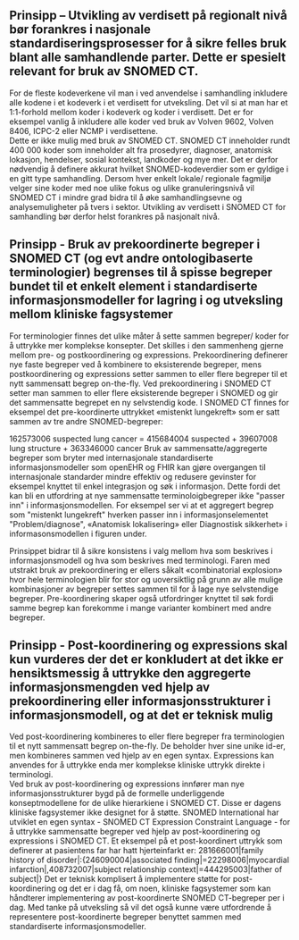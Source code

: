 
## Prinsipp – Utvikling av verdisett på regionalt nivå bør forankres i nasjonale standardiseringsprosesser for å sikre felles bruk blant alle samhandlende parter. Dette er spesielt relevant for bruk av SNOMED CT.

For de fleste kodeverkene vil man i ved anvendelse i samhandling inkludere alle kodene i et kodeverk i et verdisett for utveksling. Det vil si at man har et 1:1-forhold mellom koder i kodeverk og koder i verdisett. Det er for eksempel vanlig å inkludere alle koder ved bruk av Volven 9602, Volven 8406, ICPC-2 eller NCMP i verdisettene.  
Dette er ikke mulig med bruk av SNOMED CT. SNOMED CT inneholder rundt 400 000 koder som inneholder alt fra prosedyrer, diagnoser, anatomisk lokasjon, hendelser, sosial kontekst, landkoder og mye mer. Det er derfor nødvendig å definere akkurat hvilket SNOMED-kodeverdier som er gyldige i en gitt type samhandling. 
Dersom hver enkelt lokale/ regionale fagmiljø velger sine koder med noe ulike fokus og ulike granuleringsnivå vil SNOMED CT i mindre grad bidra til å øke samhandlingsevne og analysemuligheter på tvers i sektor. Utvikling av verdisett i SNOMED CT for samhandling bør derfor helst forankres på nasjonalt nivå.

## Prinsipp - Bruk av prekoordinerte begreper i SNOMED CT (og evt andre ontologibaserte terminologier) begrenses til å spisse begreper bundet til et enkelt element i standardiserte informasjonsmodeller for lagring i og utveksling mellom kliniske fagsystemer

For terminologier finnes det ulike måter å sette sammen begreper/ koder for å uttrykke mer komplekse konsepter. Det skilles i den sammenheng gjerne mellom pre- og postkoordinering og expressions. Prekoordinering definerer nye faste begreper ved å kombinere to eksisterende begreper, mens postkoordinering og expressions setter sammen to eller flere begreper til et nytt sammensatt begrep on-the-fly.
Ved prekoordinering i SNOMED CT setter man sammen to eller flere eksisterende begreper i SNOMED og gir det sammensatte begrepet en ny selvstendig kode. I SNOMED CT finnes for eksempel det  pre-koordinerte uttrykket «mistenkt lungekreft»  som er satt sammen av tre andre SNOMED-begreper:
 
162573006 suspected lung cancer = 415684004 suspected + 39607008 lung structure + 363346000 cancer
Bruk av sammensatte/aggregerte begreper som bryter med internasjonale standardiserte informasjonsmodeller som openEHR og FHIR kan gjøre overgangen til internasjonale standarder mindre effektiv og redusere gevinster for eksempel knyttet til enkel integrasjon og søk i informasjon. Dette fordi det kan bli en utfordring at nye sammensatte terminoloigbegreper ikke "passer inn" i informasjonsmodellen. 
For eksempel ser vi at et aggregert begrep som "mistenkt lungekreft" hverken passer inn i informasjonselementet "Problem/diagnose", «Anatomisk lokalisering» eller Diagnostisk sikkerhet» i informasonsmodellen i figuren under.
 

Prinsippet bidrar til å sikre konsistens i valg mellom hva som beskrives i informasjonsmodell og hva som beskrives med terminologi. 
Faren med utstrakt bruk av prekoordinering er ellers såkalt «combinatorial explosion» hvor hele terminologien blir for stor og uoversiktlig på grunn av alle mulige kombinasjoner av begreper settes sammen til for å lage nye selvstendige begreper. Pre-koordinering skaper også utfordringer knyttet til søk fordi samme begrep kan forekomme i mange varianter kombinert med andre begreper. 

## Prinsipp - Post-koordinering og expressions skal kun vurderes der det er konkludert at det ikke er hensiktsmessig å uttrykke den aggregerte informasjonsmengden ved hjelp av  prekoordinering eller informasjonsstrukturer i informasjonsmodell, og at det er teknisk mulig 

Ved post-koordinering kombineres to eller flere begreper fra terminologien til et nytt sammensatt begrep on-the-fly. De beholder hver sine unike id-er, men kombineres sammen ved hjelp av en egen syntax. Expressions kan anvendes for å uttrykke enda mer komplekse kliniske uttrykk direkte i terminologi.  
Ved bruk av post-koordinering og expressions innfører man nye informasjonsstrukturer bygd på de formelle underliggende konseptmodellene for de ulike hierarkiene i SNOMED CT. Disse er dagens kliniske fagsystemer ikke designet for å støtte. SNOMED International har utviklet en egen syntax - SNOMED CT Expression Constraint Language -  for å uttrykke sammensatte begreper ved hjelp av post-koordinering og expressions i SNOMED CT. 
Et eksempel på et post-koordinert uttrykk som definerer at pasientens far har hatt hjerteinfarkt er:
281666001|family history of disorder|:{246090004|associated finding|=22298006|myocardial infarction|,408732007|subject relationship context|=444295003|father of subject|} 
Det er teknisk komplisert å implementere støtte for post-koordinering og det er i dag få, om noen,  kliniske fagsystemer som kan håndterer implementering av post-koordinerte SNOMED CT-begreper per i dag. Med tanke på utveksling så vil det også kunne være utfordrende å representere post-koordinerte begreper benyttet sammen med standardiserte informasjonsmodeller. 


